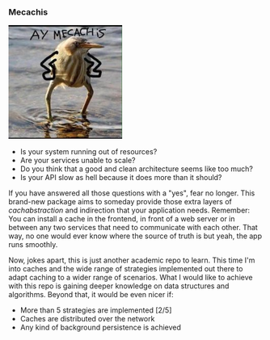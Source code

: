 ### Mecachis 

![Ay mecachis!](./art/mecachis.png)

- Is your system running out of resources?
- Are your services unable to scale?
- Do you think that a good and clean architecture seems like too much?
- Is your API slow as hell because it does more than it should?

If you have answered all those questions with a "yes", fear no longer. This
brand-new package aims to someday provide those extra layers of 
_cachabstraction_ and indirection that your application needs. Remember: You
can install a cache in the frontend, in front of a web server or in between
any two services that need to communicate with each other. That way, no
one would ever know where the source of truth is but yeah, the app
runs smoothly.

Now, jokes apart, this is just another academic repo to learn. This
time I'm into caches and the wide range of strategies implemented out
there to adapt caching to a wider range of scenarios. What I would
like to achieve with this repo is gaining deeper knowledge on data 
structures and algorithms. Beyond that, it would be even nicer if:

- More than 5 strategies are implemented [2/5]
- Caches are distributed over the network
- Any kind of background persistence is achieved
